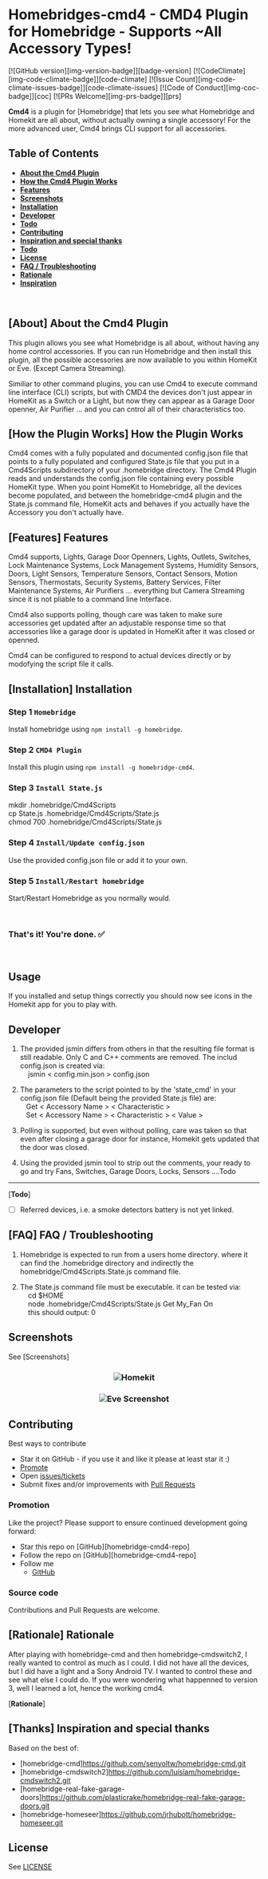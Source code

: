 # Homebridges-cmd4 - CMD4 Plugin for Homebridge - Supports ~All Accessory Types!


[![GitHub version][img-version-badge]][badge-version]
[![CodeClimate][img-code-climate-badge]][code-climate]
[![Issue Count][img-code-climate-issues-badge]][code-climate-issues]
[![Code of Conduct][img-coc-badge]][coc]
[![PRs Welcome][img-prs-badge]][prs]

**Cmd4** is a plugin for [Homebridge] that lets you see what Homebridge and Homekit are all about, without actually owning a single accessory!  For the more advanced user, Cmd4 brings CLI support for all accessories.



Table of Contents
-----------------


* [**About the Cmd4 Plugin**](#about)
* [**How the Cmd4 Plugin Works**](#how)
* [**Features**](#features)
* [**Screenshots**](#screenshots)
* [**Installation**](#Installation)
* [**Developer**](#developer)
* [**Todo**](#todo)
* [**Contributing**](#contributing)
* [**Inspiration and special thanks**](#thanks)
* [**Todo**](#todo)
* [**License**](#license)
* [**FAQ / Troubleshooting**](#faq)
* [**Rationale**](#rationale)
* [**Inspiration**](#inspiration)

<BR />

[**About**]<a name="about"></a>
About the Cmd4 Plugin
---------------------
This plugin allows you see what Homebridge is all about, without having any home control accessories.  If you can run Homebridge and then install this plugin, all the possible accessories are now available to you within HomeKit or Eve. (Except Camera Streaming).

Similiar to other command plugins, you can use Cmd4 to execute command line interface (CLI) scripts, but with CMD4 the devices don't just appear in HomeKit as a Switch or a Light, but now they can appear as a Garage Door openner, Air Purifier ... and you can cntrol all of their characteristics too.


[**How the Plugin Works**]<a name="how"></a>
How the Plugin Works
--------------------
Cmd4 comes with a fully populated and documented config.json file that points to a fully populated and configured State.js file that you put in a Cmd4Scripts subdirectory of your .homebridge directory.
The Cmd4 Plugin reads and understands the config.json file containing every possible HomeKit type. When you point HomeKit to Homebridge, all the devices become populated, and between the homebridge-cmd4 plugin and the State.js command file, HomeKit acts and behaves if you actually have the Accessory you don't actually have.


[**Features**]<a name="features"></a>
Features
--------

Cmd4 supports, Lights, Garage Door Openners, Lights, Outlets, Switches, Lock Maintenance Systems, Lock Management Systems, Humidity Sensors, Doors, Light Sensors, Temperature Sensors, Contact Sensors, Motion Sensors, Thermostats, Security Systems, Battery Services, Filter Maintenance Systems, Air Purifiers ... everything but Camera Streaming since it is not pliable to a command line Interface.

Cmd4 also supports polling, though care was taken to make sure accessories get updated after an adjustable response time so that accessories like a garage door is updated in HomeKit after it was closed or openned.

Cmd4 can be configured to respond to actual devices directly or by modofying the script file it calls.



[**Installation**]<a name="installation"></a>
Installation
------------


<a name="install-step1"></a>
### Step 1 `Homebridge`

 Install homebridge using `npm install -g homebridge`.

<a name="install-step2"></a>
### Step 2 `CMD4 Plugin`

 Install this plugin using `npm install -g homebridge-cmd4`.

<a name="install-step3"></a>
### Step 3 `Install State.js`

 mkdir .homebridge/Cmd4Scripts<BR>
 cp State.js .homebridge/Cmd4Scripts/State.js<BR>
 chmod 700 .homebridge/Cmd4Scripts/State.js

<a name="install-step4"></a>
### Step 4 `Install/Update config.json`

 Use the provided config.json file or add it to your own.

<a name="install-step5"></a>
### Step 5 `Install/Restart homebridge`

 Start/Restart Homebridge as you normally would.

<br />

### That's it! You're done. ✅

<br />

## Usage

If you installed and setup things correctly you should now see icons in the Homekit app for you to play with.




<a name="developer"></a>
Developer
---------
1. The provided jsmin differs from others in that the resulting file format is
   still readable. Only C and C++ comments are removed. The includ config.json is created via: <BR>
   &nbsp;&nbsp;&nbsp; jsmin < config.min.json > config.json
   
2. The parameters to the script pointed to by the 'state_cmd' in your
   config.json file (Default being the provided State.js file) are:<BR>
   &nbsp;&nbsp;&nbsp;Get < Accessory Name > < Characteristic > <BR>
   &nbsp;&nbsp;&nbsp;Set < Accessory Name > < Characteristic > < Value > <BR>
       
3. Polling is supported, but even without polling, care was taken so that
   even after closing a garage door for instance, Homekit gets updated that
   the door was closed.
   
4. Using the provided jsmin tool to strip out the comments, your ready to go
   and try Fans, Switches, Garage Doors, Locks, Sensors ....Todo<a name="todo"></a>
----


[**Todo**]<a name="todo"></a>
* [ ] Referred devices, i.e. a smoke detectors battery is not yet linked.


[**FAQ**]<a name="faq"></a>
FAQ / Troubleshooting
---------------------

1) Homebridge is expected to run from a users home directory. where it can find the .homebridge directory and indirectly the homebridge/Cmd4Scripts.State.js command file.

2) The State.js command file must be executable. it can be tested via:<BR>
&nbsp;&nbsp;&nbsp; cd $HOME <BR>
&nbsp;&nbsp;&nbsp; node .homebridge/Cmd4Scripts/State.js Get My_Fan On <BR>
&nbsp;&nbsp;&nbsp; this should output: 0



## Screenshots

See [Screenshots]
<h3 align="center">
  <img src="https://github.com/ztalbot2000/homebridge-cmd4/screenshots/Homekit.png" alt="Homekit" />
</h3>

<h3 align="center">
  <img src="https://github.com/ztalbot2000/homebridge-cmd4/screenshots/Eve.png" alt="Eve Screenshot" />
</h3>

Contributing
------------

Best ways to contribute
* Star it on GitHub - if you use it and like it please at least star it :)
* [Promote](#promotion)
* Open [issues/tickets](https://github.com/ztalbot2000/homebridge-cmd4/issues)
* Submit fixes and/or improvements with [Pull Requests](#source-code)

### Promotion

Like the project? Please support to ensure continued development going forward:
* Star this repo on [GitHub][homebridge-cmd4-repo]
* Follow the repo on [GitHub][homebridge-cmd4-repo]
* Follow me
  * [GitHub](https://github.com/ztalbot2000)

### Source code

Contributions and Pull Requests are welcome.



[**Rationale**]<a name="rationale"></a>
Rationale
---------

After playing with homebridge-cmd and then homebridge-cmdswitch2, I really wanted to control as much as I could.  I did not have all the devices, but I did have a light and a Sony Android TV.  I wanted to control these and see what else I could do. 
If you were wondering what happenned to version 3, well I learned a lot, hence the working cmd4.


[**Rationale**]<a name="rationale"></a>

[**Thanks**]<a name="thanks"></a>
Inspiration and special thanks
------------------------------
Based on the best of:<br>
* [homebridge-cmd]https://github.com/senyoltw/homebridge-cmd.git<BR>
* [homebridge-cmdswitch2]https://github.com/luisiam/homebridge-cmdswitch2.git<BR>
* [homebridge-real-fake-garage-doors]https://github.com/plasticrake/homebridge-real-fake-garage-doors.git<BR>
* [homebridge-homeseer]https://github.com/jrhubott/homebridge-homeseer.git<BR>


License
-------

See [LICENSE](LICENSE)

